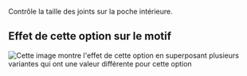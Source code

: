 Contrôle la taille des joints sur la poche intérieure.

## Effet de cette option sur le motif

![Cette image montre l'effet de cette option en superposant plusieurs variantes qui ont une valeur différente pour cette option](carlita_innerpocketweltheight_sample.svg "Effet de cette option sur le motif")
